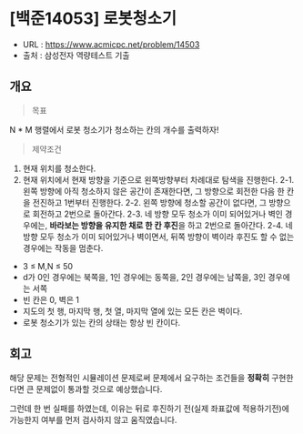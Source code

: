 # [백준14053] 로봇청소기

- URL :  https://www.acmicpc.net/problem/14503
- 출처 :  삼성전자 역량테스트 기출



## 개요

> 목표

N * M 행렬에서 로봇 청소기가 청소하는 칸의 개수를 출력하자!



> 제약조건
1.  현재 위치를 청소한다.
2.  현재 위치에서 현재 방향을 기준으로 왼쪽방향부터 차례대로 탐색을 진행한다.
    2-1.  왼쪽 방향에 아직 청소하지 않은 공간이 존재한다면, 그 방향으로 회전한 다음 한 칸을 전진하고 1번부터 진행한다.
    2-2.  왼쪽 방향에 청소할 공간이 없다면, 그 방향으로 회전하고 2번으로 돌아간다.
    2-3.  네 방향 모두 청소가 이미 되어있거나 벽인 경우에는, **바라보는 방향을 유지한 채로 한 칸 후진**을 하고 2번으로 돌아간다.
    2-4.  네 방향 모두 청소가 이미 되어있거나 벽이면서, 뒤쪽 방향이 벽이라 후진도 할 수 없는 경우에는 작동을 멈춘다.
   
- 3 ≤ M,N ≤ 50
- d가 0인 경우에는 북쪽을, 1인 경우에는 동쪽을, 2인 경우에는 남쪽을, 3인 경우에는 서쪽
- 빈 칸은 0, 벽은 1
- 지도의 첫 행, 마지막 행, 첫 열, 마지막 열에 있는 모든 칸은 벽이다.
- 로봇 청소기가 있는 칸의 상태는 항상 빈 칸이다.




## 회고

해당 문제는 전형적인 시뮬레이션 문제로써 문제에서 요구하는 조건들을 **정확히** 구현한다면 큰 문제없이 통과할 것으로 예상했습니다.

그런데 한 번 실패를 하였는데,
이유는 뒤로 후진하기 전(실제 좌표값에 적용하기전)에 가능한지 여부를 먼저 검사하지 않고 움직였습니다.



